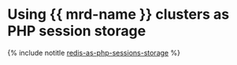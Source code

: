 # Using {{ mrd-name }} clusters as PHP session storage

{% include notitle [redis-as-php-sessions-storage](../../_tutorials/dataplatform/redis-as-php-sessions-storage.md) %}